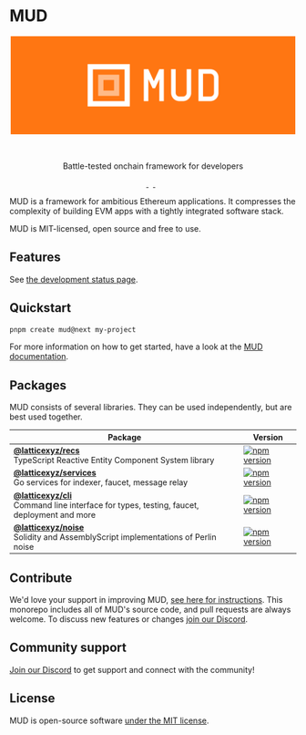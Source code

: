 # MUD

<div align="center">
<img src="docs/public/mud-cover-photo.png" width="500" style="margin: 0 0 30px 0;" alt="MUD logo" />
<p>Battle-tested onchain framework for developers</p>
</div>

<p align="center">
  <a aria-label="license MIT" href="https://opensource.org/licenses/MIT">
    <img alt="" src="https://img.shields.io/badge/License-MIT-yellow.svg">
  </a>
  &nbsp;
  <a aria-label="test status" href="https://github.com/latticexyz/mud/actions/workflows/test.yml">
    <img alt="" src="https://github.com/latticexyz/mud/actions/workflows/test.yml/badge.svg?branch=main&event=push">
  </a>
  &nbsp;
  <a aria-label="docs status" href="https://github.com/latticexyz/mud/actions/workflows/docs.yml">
    <img alt="" src="https://github.com/latticexyz/mud/actions/workflows/docs.yml/badge.svg?branch=main&event=push">
  </a>
</p>

MUD is a framework for ambitious Ethereum applications. It compresses the complexity of building EVM apps with a tightly integrated software stack.

MUD is MIT-licensed, open source and free to use.

## Features

<!--
![MUD features](./docs/public/features.png)
-->

See [the development status page](https://status.mud.dev/).

## Quickstart

```
pnpm create mud@next my-project
```

For more information on how to get started, have a look at the [MUD documentation](https://mud.dev/templates/typescript/getting-started).

## Packages

MUD consists of several libraries. They can be used independently, but are best used together.

| Package                                                                                                           | Version                                                                                                                     |
| ----------------------------------------------------------------------------------------------------------------- | --------------------------------------------------------------------------------------------------------------------------- |
| **[@latticexyz/recs](/packages/recs)** <br />TypeScript Reactive Entity Component System library                  | [![npm version](https://img.shields.io/npm/v/@latticexyz/recs.svg)](https://www.npmjs.org/package/@latticexyz/recs)         |
| **[@latticexyz/services](/packages/services)** <br />Go services for indexer, faucet, message relay               | [![npm version](https://img.shields.io/npm/v/@latticexyz/services.svg)](https://www.npmjs.org/package/@latticexyz/services) |
| **[@latticexyz/cli](/packages/cli)** <br />Command line interface for types, testing, faucet, deployment and more | [![npm version](https://img.shields.io/npm/v/@latticexyz/cli.svg)](https://www.npmjs.org/package/@latticexyz/cli)           |
| **[@latticexyz/noise](/packages/noise)** <br />Solidity and AssemblyScript implementations of Perlin noise        | [![npm version](https://img.shields.io/npm/v/@latticexyz/noise.svg)](https://www.npmjs.org/package/@latticexyz/noise)       |

## Contribute

We'd love your support in improving MUD, [see here for instructions](https://mud.dev/contribute#pull-requests). This monorepo includes all of MUD's source code, and pull requests are always welcome. To discuss new features or changes [join our Discord](https://lattice.xyz/discord).

## Community support

[Join our Discord](https://lattice.xyz/discord) to get support and connect with the community!

## License

MUD is open-source software [under the MIT license](LICENSE).
